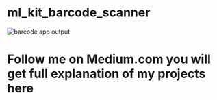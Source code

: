 # ml_kit_barcode_scanner

![barcode app output](https://user-images.githubusercontent.com/54174389/184532519-15e6f27d-e51d-482a-9484-7f263d6a6b5b.png)

# Follow me on Medium.com you will get full explanation of my projects here




